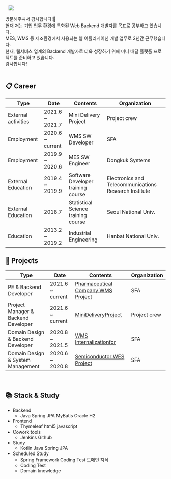 <a href="https://www.instagram.com/junbeom.hi/">
    <img 
        src="http://img.shields.io/badge/-Instagram-black?style=flat&logo=Instagram&link=https://www.instagram.com/junbeom.hi/"
        style="height : auto; margin-left : 10px; margin-right : 10px;"/>
</a>
<!-- <a href="https://alpox.kr">
    <img 
        src="http://img.shields.io/badge/-Tech%20Blog-655ced?style=flat&logo=github&link=https://alpox.kr"
        style="height : auto; margin-left : 10px; margin-right : 10px;"/>
</a> -->
<br/><br/>
방문해주셔서 감사합니다!👋 <br/>
현재 저는 기업 업무 환경에 특화된 Web Backend 개발자를 목표로 공부하고 있습니다. <br/>
MES, WMS 등 제조환경에서 사용되는 웹 어플리케이션 개발 업무로 2년간 근무했습니다. <br/>
현재, 웹서비스 업계의 Backend 개발자로 더욱 성장하기 위해 미니 배달 플랫폼 프로젝트를 준비하고 있습니다. <br/>
감사합니다! <br/>

<br/>

## :clipboard: Career
| Type                	| Date            	   | Contents                           	| Organization                                          	|
|---------------------	|-----------------	   |------------------------------------	|-------------------------------------------------------	|
| External activities 	| 2021.6 ~ 2021.7 	   | Mini Delivery Project              	| Project crew                                          	|
| Employment          	| 2020.6 ~ current    | WMS SW Developer                    | SFA                                                   	|
| Employment          	| 2019.9 ~ 2020.6 	   | MES SW Engineer                    	| Dongkuk Systems                                       	|
| External Education   | 2019.4 ~ 2019.9 	   | Software Developer training course 	| Electronics and Telecommunications Research Institute 	|
| External Education   | 2018.7          	   | Statistical Science training course | Seoul National Univ.                                   |
| Education           	| 2013.2 ~ 2019.2 	   | Industrial Engineering             	| Hanbat National Univ.                                  |


## :office: Projects
| Type                	                    | Date            	   | Contents                           	| Organization                                          	|
|---------------------	                    |-----------------	   |------------------------------------	|-------------------------------------------------------	|
| PE & Backend Developer | 2021.6 ~ current 	  | <a href="https://github.com/skier5000/Pharmaceutical-Company-WMS-Project">Pharmaceutical Company WMS Project</a> | SFA|
| Project Manager & Backend Developer      | 2021.6 ~ current    | <a href="https://github.com/skier5000/MiniDeliveryProject">MiniDeliveryProject</a>            | Project crew |
| Domain Design & Backend Developer   	    | 2020.8 ~ 2021.5 	   | <a href="https://github.com/skier5000/WMS-Internalizationfor">WMS Internalizationfor</a>        | SFA|
| Domain Design & System Management       	| 2020.6 ~ 2020.8 	   | <a href="https://github.com/skier5000/Semiconductor-WES-Project">Semiconductor WES Project</a>  | SFA |


<br/>


## :books: Stack & Study
  + Backend
    + Java Spring JPA MyBatis Oracle H2
  + Frontend
    + Thymeleaf html5 javascript
  + Cowork tools
    + Jenkins Github
  + Study
    + Kotlin Java Spring JPA
  + Scheduled Study
    + Spring Framework   Coding Test   도메인 지식
    + Coding Test
    + Domain knowledge


<br/><br/>


<!--

**skier5000/skier5000** is a ✨ _special_ ✨ repository because its `README.md` (this file) appears on your GitHub profile.
[![Anurag's GitHub stats](https://github-readme-stats.vercel.app/api?username=skier5000)](https://github.com/anuraghazra/github-readme-stats)
Here are some ideas to get you started:
 
- 🔭 I’m currently working on ...
- 🌱 I’m currently learning ...
- 👯 I’m looking to collaborate on ...
- 🤔 I’m looking for help with ...
- 💬 Ask me about ...
- 📫 How to reach me: ...
- 😄 Pronouns: ...
- ⚡ Fun fact: ...
-->

<!--
참고 깃허브 : https://github.com/jyami-kim (KimMinjeong님)
-->

<!--
취업리스트
오픈서베이 : https://programmers.co.kr/job_positions/2571
마이리얼트립 : https://programmers.co.kr/job_positions/3127
쿠팡(Back-end Engineer for SCM System (Java & Spring Framework) : https://programmers.co.kr/job_positions/3761
버킷플레이스 : https://www.bucketplace.co.kr/recruit
매스프레소 : https://mathpresso.com/ko/careers
센드버드 : https://programmers.co.kr/job_positions/3065
크로키닷컴 : 
코인원 : 
티빙 : 
SSG 닷컴 : https://ssg.recruiter.co.kr/appsite/company/callSubPage?code1=3000&code2=3100&code3=3110
-->

<!--
꾸미기리스트
이모티콘사용 페이지 : https://www.webfx.com/tools/emoji-cheat-sheet/
-->


<!--
★ 일정관리
2021년 7월까지 미니배달의민족 프로젝트 마무리
2021년 9월까지 코딩테스트 계속 공부
2021년 10월 기점으로 미니 프로젝트 진행
2021년 07월 19일 ~ 
-->

